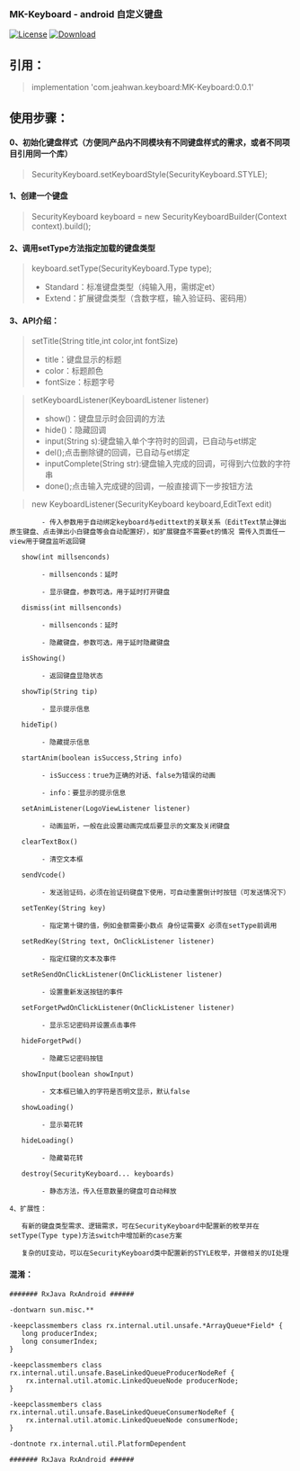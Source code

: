 ### MK-Keyboard - android 自定义键盘

[![License](https://img.shields.io/badge/license-Apache%202-green.svg)](https://www.apache.org/licenses/LICENSE-2.0)
[![Download](https://api.bintray.com/packages/jeahwan/maven/MK-Keyboard/images/download.svg) ](https://bintray.com/jeahwan/maven/MK-Keyboard/_latestVersion)

## 引用：

> implementation 'com.jeahwan.keyboard:MK-Keyboard:0.0.1'

## 使用步骤：

#### 0、初始化键盘样式（方便同产品内不同模块有不同键盘样式的需求，或者不同项目引用同一个库）

> SecurityKeyboard.setKeyboardStyle(SecurityKeyboard.STYLE);

#### 1、创建一个键盘

> SecurityKeyboard keyboard = new SecurityKeyboardBuilder(Context context).build();

#### 2、调用setType方法指定加载的键盘类型

> keyboard.setType(SecurityKeyboard.Type type);
>   - Standard：标准键盘类型（纯输入用，需绑定et）
>   - Extend：扩展键盘类型（含数字框，输入验证码、密码用）

#### 3、API介绍：

> setTitle(String title,int color,int fontSize)
>   - title：键盘显示的标题
>   - color：标题颜色
>   - fontSize：标题字号

> setKeyboardListener(KeyboardListener listener)
>   - show()：键盘显示时会回调的方法
>   - hide()：隐藏回调
>   - input(String s):键盘输入单个字符时的回调，已自动与et绑定
>   - del();点击删除键的回调，已自动与et绑定
>   - inputComplete(String str):键盘输入完成的回调，可得到六位数的字符串
>   - done();点击输入完成键的回调，一般直接调下一步按钮方法

> new KeyboardListener(SecurityKeyboard keyboard,EditText edit)

            - 传入参数用于自动绑定keyboard与edittext的关联关系（EditText禁止弹出原生键盘、点击弹出小白键盘等会自动配置好），如扩展键盘不需要et的情况 需传入页面任一view用于键盘监听返回键

       show(int millsenconds)

            - millsenconds：延时

            - 显示键盘，参数可选，用于延时打开键盘

       dismiss(int millsenconds)

            - millsenconds：延时

            - 隐藏键盘，参数可选，用于延时隐藏键盘

       isShowing()

            - 返回键盘显隐状态

       showTip(String tip)

            - 显示提示信息

       hideTip()

            - 隐藏提示信息

       startAnim(boolean isSuccess,String info)

            - isSuccess：true为正确的对话、false为错误的动画

            - info：要显示的提示信息

       setAnimListener(LogoViewListener listener)

            - 动画监听，一般在此设置动画完成后要显示的文案及关闭键盘

       clearTextBox()

            - 清空文本框

       sendVcode()

            - 发送验证码，必须在验证码键盘下使用，可自动重置倒计时按钮（可发送情况下）

       setTenKey(String key)

            - 指定第十键的值，例如金额需要小数点 身份证需要X 必须在setType前调用

       setRedKey(String text, OnClickListener listener)

            - 指定红键的文本及事件

       setReSendOnClickListener(OnClickListener listener)

            - 设置重新发送按钮的事件

       setForgetPwdOnClickListener(OnClickListener listener)

            - 显示忘记密码并设置点击事件

       hideForgetPwd()

            - 隐藏忘记密码按钮

       showInput(boolean showInput)

            - 文本框已输入的字符是否明文显示，默认false

       showLoading()

            - 显示菊花转

       hideLoading()

            - 隐藏菊花转

       destroy(SecurityKeyboard... keyboards)

            - 静态方法，传入任意数量的键盘可自动释放

    4、扩展性：

       有新的键盘类型需求、逻辑需求，可在SecurityKeyboard中配置新的枚举并在setType(Type type)方法switch中增加新的case方案

       复杂的UI变动，可以在SecurityKeyboard类中配置新的STYLE枚举，并做相关的UI处理


#### 混淆：

```
####### RxJava RxAndroid ######

-dontwarn sun.misc.**

-keepclassmembers class rx.internal.util.unsafe.*ArrayQueue*Field* {
   long producerIndex;
   long consumerIndex;
}

-keepclassmembers class rx.internal.util.unsafe.BaseLinkedQueueProducerNodeRef {
    rx.internal.util.atomic.LinkedQueueNode producerNode;
}

-keepclassmembers class rx.internal.util.unsafe.BaseLinkedQueueConsumerNodeRef {
    rx.internal.util.atomic.LinkedQueueNode consumerNode;
}

-dontnote rx.internal.util.PlatformDependent

####### RxJava RxAndroid ######
```
